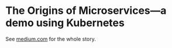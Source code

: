 # The Origins of Microservices—a demo using Kubernetes

See [medium.com](https://medium.com/@mhausenblas/the-origins-of-microservices-706d65a8acab) for the whole story.